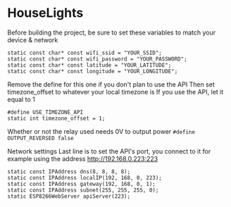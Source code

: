 # HouseLights

Before building the project, be sure to set these variables to match your device & network

```
static const char* const wifi_ssid = "YOUR_SSID";
static const char* const wifi_password = "YOUR_PASSWORD";
static const char* const latitude = "YOUR_LATITUDE";
static const char* const longitude = "YOUR_LONGITUDE";
```

Remove the define for this one if you don't plan to use the API
Then set timezone_offset to whatever your local timezone is
If you use the API, let it equal to 1
```
#define USE_TIMEZONE_API  
static int timezone_offset = 1;
```

Whether or not the relay used needs 0V to output power
`#define OUTPUT_REVERSED false`

Network settings
Last line is to set the API's port, you connect to it for example using the address
http://192.168.0.223:223
```
static const IPAddress dns(8, 8, 8, 8);
static const IPAddress localIP(192, 168, 0, 223);
static const IPAddress gateway(192, 168, 0, 1);
static const IPAddress subnet(255, 255, 255, 0);
static ESP8266WebServer apiServer(223);
```